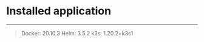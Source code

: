 # Installed application 
***                     
> Docker: 20.10.3
> Helm: 3.5.2
> k3s: 1.20.2+k3s1
